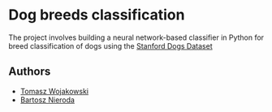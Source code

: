 # Dog breeds classification

The project involves building a neural network-based classifier in Python for breed classification of dogs using the [Stanford Dogs Dataset](https://www.kaggle.com/datasets/jessicali9530/stanford-dogs-dataset)

## Authors

- [Tomasz Wojakowski](https://github.com/Wojaqqq)
- [Bartosz Nieroda](https://github.com/qymaensheel)
